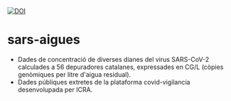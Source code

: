 [![DOI](https://zenodo.org/badge/305428520.svg)](https://zenodo.org/badge/latestdoi/305428520)

# sars-aigues
- Dades de concentració de diverses dianes del virus SARS-CoV-2 calculades a 56
  depuradores catalanes, expressades en CG/L (còpies genòmiques per litre
  d'aigua residual).
- Dades públiques extretes de la plataforma covid-vigilancia desenvolupada per ICRA.

